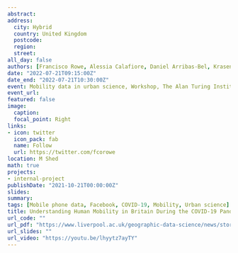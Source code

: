 ```yaml
---
abstract: 
address:
  city: Hybrid
  country: United Kingdom
  postcode: 
  region: 
  street: 
all_day: false
authors: [Francisco Rowe, Alessia Calafiore, Daniel Arribas-Bel, Krasen Samardzhiev]
date: "2022-07-21T09:15:00Z"
date_end: "2022-07-21T10:30:00Z"
event: Mobility data in urban science, Workshop, The Alan Turing Institute-University of Liverpool
event_url: 
featured: false
image:
  caption: 
  focal_point: Right
links:
- icon: twitter
  icon_pack: fab
  name: Follow
  url: https://twitter.com/fcorowe
location: M Shed
math: true
projects:
- internal-project
publishDate: "2021-10-21T00:00:00Z"
slides: 
summary: 
tags: [Mobile phone data, Facebook, COVID-19, Mobility, Urban science]
title: Understanding Human Mobility in Britain During the COVID-19 Pandemic Using Facebook Data
url_code: ""
url_pdf: "https://www.liverpool.ac.uk/geographic-data-science/news/stories/title,1344755,en.html"
url_slides: ""
url_video: "https://youtu.be/lhyytz7ayTY"
---
```

